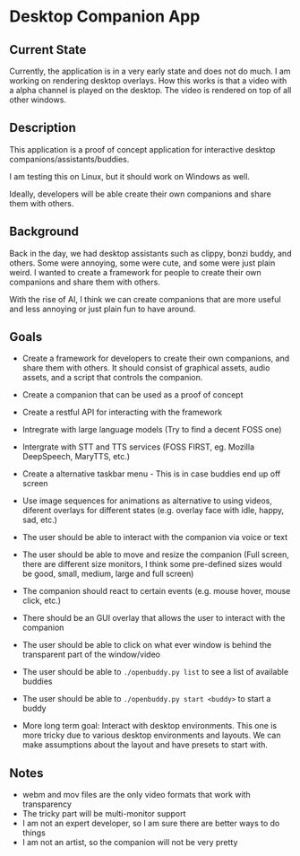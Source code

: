 # Desktop Companion App

## Current State

Currently, the application is in a very early state and does not do much. I am working on rendering desktop overlays. How this works is that a video with a alpha channel is played on the desktop. The video is rendered on top of all other windows. 

## Description

This application is a proof of concept application for interactive desktop companions/assistants/buddies.

I am testing this on Linux, but it should work on Windows as well.

Ideally, developers will be able create their own companions and share them with others.

## Background

Back in the day, we had desktop assistants such as clippy, bonzi buddy, and others. Some were annoying, some were cute, and some were just plain weird. I wanted to create a framework for people to create their own companions and share them with others. 

With the rise of AI, I think we can create companions that are more useful and less annoying or just plain fun to have around.

## Goals

- Create a framework for developers to create their own companions, and share them with others. It should consist of graphical assets, audio assets, and a script that controls the companion.
- Create a companion that can be used as a proof of concept
- Create a restful API for interacting with the framework
- Intregrate with large language models (Try to find a decent FOSS one)
- Intergrate with STT and TTS services (FOSS FIRST, eg. Mozilla DeepSpeech, MaryTTS, etc.)
- Create a alternative taskbar menu - This is in case buddies end up off screen
- Use image sequences for animations as alternative to using videos, diferent overlays for different states (e.g. overlay face with idle, happy, sad, etc.)

- The user should be able to interact with the companion via voice or text
- The user should be able to move and resize the companion (Full screen, there are different size monitors, I think some pre-defined sizes would be good, small, medium, large and full screen)
- The companion should react to certain events (e.g. mouse hover, mouse click, etc.)
- There should be an GUI overlay that allows the user to interact with the companion
- The user should be able to click on what ever window is behind the transparent part of the window/video
- The user should be able to `./openbuddy.py list` to see a list of available buddies
- The user should be able to `./openbuddy.py start <buddy>` to start a buddy

- More long term goal: Interact with desktop environments. This one is more tricky due to various desktop environments and layouts. We can make assumptions about the layout and have presets to start with.

## Notes

- webm and mov files are the only video formats that work with transparency
- The tricky part will be multi-monitor support
- I am not an expert developer, so I am sure there are better ways to do things
- I am not an artist, so the companion will not be very pretty
